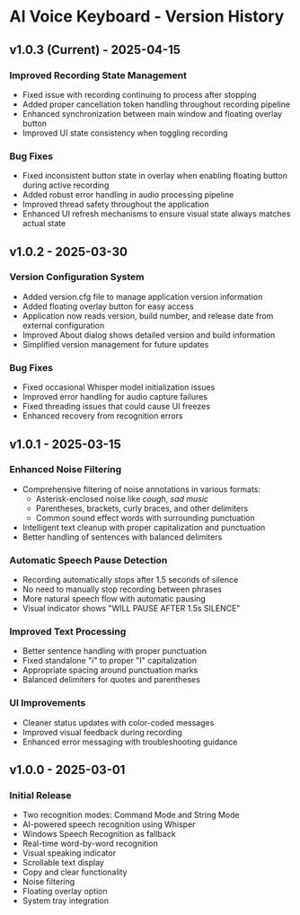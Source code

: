 # AI Voice Keyboard - Version History

## v1.0.3 (Current) - 2025-04-15

### Improved Recording State Management
- Fixed issue with recording continuing to process after stopping
- Added proper cancellation token handling throughout recording pipeline
- Enhanced synchronization between main window and floating overlay button
- Improved UI state consistency when toggling recording

### Bug Fixes
- Fixed inconsistent button state in overlay when enabling floating button during active recording
- Added robust error handling in audio processing pipeline
- Improved thread safety throughout the application
- Enhanced UI refresh mechanisms to ensure visual state always matches actual state

## v1.0.2 - 2025-03-30

### Version Configuration System
- Added version.cfg file to manage application version information
- Added floating overlay button for easy access
- Application now reads version, build number, and release date from external configuration
- Improved About dialog shows detailed version and build information
- Simplified version management for future updates

### Bug Fixes
- Fixed occasional Whisper model initialization issues
- Improved error handling for audio capture failures
- Fixed threading issues that could cause UI freezes
- Enhanced recovery from recognition errors

## v1.0.1 - 2025-03-15

### Enhanced Noise Filtering
- Comprehensive filtering of noise annotations in various formats:
  - Asterisk-enclosed noise like *cough*, *sad music*
  - Parentheses, brackets, curly braces, and other delimiters
  - Common sound effect words with surrounding punctuation
- Intelligent text cleanup with proper capitalization and punctuation
- Better handling of sentences with balanced delimiters

### Automatic Speech Pause Detection
- Recording automatically stops after 1.5 seconds of silence
- No need to manually stop recording between phrases
- More natural speech flow with automatic pausing
- Visual indicator shows "WILL PAUSE AFTER 1.5s SILENCE"

### Improved Text Processing
- Better sentence handling with proper punctuation
- Fixed standalone "i" to proper "I" capitalization
- Appropriate spacing around punctuation marks
- Balanced delimiters for quotes and parentheses

### UI Improvements
- Cleaner status updates with color-coded messages
- Improved visual feedback during recording
- Enhanced error messaging with troubleshooting guidance

## v1.0.0 - 2025-03-01

### Initial Release
- Two recognition modes: Command Mode and String Mode
- AI-powered speech recognition using Whisper
- Windows Speech Recognition as fallback
- Real-time word-by-word recognition
- Visual speaking indicator
- Scrollable text display
- Copy and clear functionality
- Noise filtering
- Floating overlay option
- System tray integration


